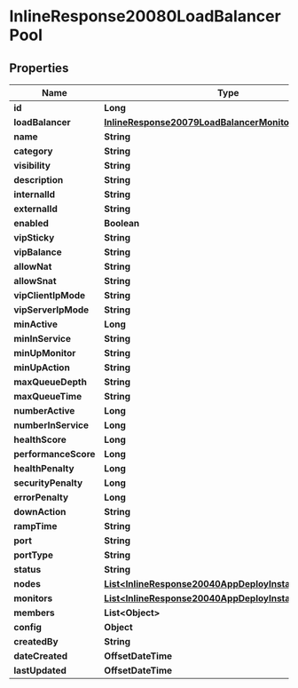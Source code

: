 

# InlineResponse20080LoadBalancerPool

## Properties

Name | Type | Description | Notes
------------ | ------------- | ------------- | -------------
**id** | **Long** |  |  [optional]
**loadBalancer** | [**InlineResponse20079LoadBalancerMonitorLoadBalancer**](InlineResponse20079LoadBalancerMonitorLoadBalancer.md) |  |  [optional]
**name** | **String** |  |  [optional]
**category** | **String** |  |  [optional]
**visibility** | **String** |  |  [optional]
**description** | **String** |  |  [optional]
**internalId** | **String** |  |  [optional]
**externalId** | **String** |  |  [optional]
**enabled** | **Boolean** |  |  [optional]
**vipSticky** | **String** |  |  [optional]
**vipBalance** | **String** |  |  [optional]
**allowNat** | **String** |  |  [optional]
**allowSnat** | **String** |  |  [optional]
**vipClientIpMode** | **String** |  |  [optional]
**vipServerIpMode** | **String** |  |  [optional]
**minActive** | **Long** |  |  [optional]
**minInService** | **String** |  |  [optional]
**minUpMonitor** | **String** |  |  [optional]
**minUpAction** | **String** |  |  [optional]
**maxQueueDepth** | **String** |  |  [optional]
**maxQueueTime** | **String** |  |  [optional]
**numberActive** | **Long** |  |  [optional]
**numberInService** | **Long** |  |  [optional]
**healthScore** | **Long** |  |  [optional]
**performanceScore** | **Long** |  |  [optional]
**healthPenalty** | **Long** |  |  [optional]
**securityPenalty** | **Long** |  |  [optional]
**errorPenalty** | **Long** |  |  [optional]
**downAction** | **String** |  |  [optional]
**rampTime** | **String** |  |  [optional]
**port** | **String** |  |  [optional]
**portType** | **String** |  |  [optional]
**status** | **String** |  |  [optional]
**nodes** | [**List&lt;InlineResponse20040AppDeployInstance&gt;**](InlineResponse20040AppDeployInstance.md) |  |  [optional]
**monitors** | [**List&lt;InlineResponse20040AppDeployInstance&gt;**](InlineResponse20040AppDeployInstance.md) |  |  [optional]
**members** | **List&lt;Object&gt;** |  |  [optional]
**config** | **Object** |  |  [optional]
**createdBy** | **String** |  |  [optional]
**dateCreated** | **OffsetDateTime** |  |  [optional]
**lastUpdated** | **OffsetDateTime** |  |  [optional]



